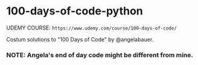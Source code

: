 # 100-days-of-code-python
UDEMY COURSE: `https://www.udemy.com/course/100-days-of-code/`

Costum solutions to "100 Days of Code" by @angelabauer.
### NOTE: Angela's end of day code might be different from mine.
